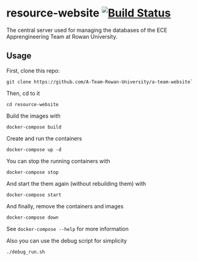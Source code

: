 # resource-website [![Build Status](https://api.travis-ci.org/A-Team-Rowan-University/a-team-website.svg?branch=master)](https://travis-ci.org/A-Team-Rowan-University/a-team-website)

The central server used for managing the databases of the ECE Apprengineering Team at Rowan University.

## Usage
First, clone this repo:
```
git clone https://github.com/A-Team-Rowan-University/a-team-website`
```

Then, cd to it
```
cd resource-website
```

Build the images with
```
docker-compose build
```

Create and run the containers
```
docker-compose up -d
```

You can stop the running containers with
```
docker-compose stop
```

And start the them again (without rebuilding them) with
```
docker-compose start
```

And finally, remove the containers and images
```
docker-compose down
```

See `docker-compose --help` for more information

Also you can use the debug script for simplicity
```
./debug_run.sh
```

